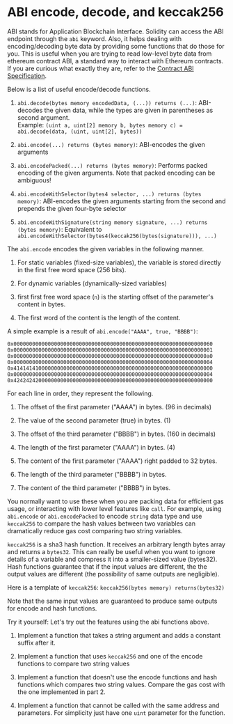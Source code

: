 # ABI encode, decode, and keccak256

ABI stands for Application Blockchain Interface. Solidity can access the ABI endpoint through the `abi` keyword. Also, it helps dealing with encoding/decoding byte data by providing some functions that do those for you. This is useful when you are trying to read low-level byte data from ethereum contract ABI, a standard way to interact with Ethereum contracts.<br>
If you are curious what exactly they are, refer to the [Contract ABI Specification](https://solidity.readthedocs.io/en/latest/abi-spec.html).

Below is a list of useful encode/decode functions.

1.  `abi.decode(bytes memory encodedData, (...)) returns (...)`: ABI-decodes the given data, while the types are given in parentheses as second argument.  
Example: `(uint a, uint[2] memory b, bytes memory c) = abi.decode(data, (uint, uint[2], bytes))`

2.  `abi.encode(...) returns (bytes memory)`: ABI-encodes the given arguments

3.  `abi.encodePacked(...) returns (bytes memory)`: Performs packed encoding of the given arguments. Note that packed encoding can be ambiguous!

4.  `abi.encodeWithSelector(bytes4 selector, ...) returns (bytes memory)`: ABI-encodes the given arguments starting from the second and prepends the given four-byte selector

5.  `abi.encodeWithSignature(string memory signature, ...) returns (bytes memory)`: Equivalent to `abi.encodeWithSelector(bytes4(keccak256(bytes(signature))), ...)`

The `abi.encode` encodes the given variables in the following manner.

1. For static variables (fixed-size variables), the variable is stored directly in the first free word space (256 bits).

2. For dynamic variables (dynamically-sized variables)
  
  1. first first free word space (`n`) is the starting offset of the parameter's content in bytes.
  
  2. The first word of the content is the length of the content.

A simple example is a result of `abi.encode("AAAA", true, "BBBB")`:
```
0x0000000000000000000000000000000000000000000000000000000000000060
0x0000000000000000000000000000000000000000000000000000000000000001
0x00000000000000000000000000000000000000000000000000000000000000a0
0x0000000000000000000000000000000000000000000000000000000000000004
0x4141414100000000000000000000000000000000000000000000000000000000
0x0000000000000000000000000000000000000000000000000000000000000004
0x4242424200000000000000000000000000000000000000000000000000000000
```

For each line in order, they represent the following.

1. The offset of the first parameter ("AAAA") in bytes. (96 in decimals)

2. The value of the second parameter (true) in bytes. (1)

3. The offset of the third parameter ("BBBB") in bytes. (160 in decimals)

4. The length of the first parameter ("AAAA") in bytes. (4)

5. The content of the first parameter ("AAAA") right padded to 32 bytes.

6. The length of the third parameter ("BBBB") in bytes.

7. The content of the third parameter ("BBBB") in bytes.

You normally want to use these when you are packing data for efficient gas usage, or interacting with lower level features like `call`.
For example, using `abi.encode` or `abi.encodePacked` to encode `string` data type and use `keccak256` to compare the hash values between two variables can dramatically reduce gas cost comparing two string variables.

`keccak256` is a sha3 hash function. It receives an arbitrary length bytes array and returns a `bytes32`. This can really be useful when you want to ignore details of a variable and compress it into a smaller-sized value (bytes32). Hash functions guarantee that if the input values are different, the the output values are different (the possibility of same outputs are negligible).

Here is a template of `keccak256`: `keccak256(bytes memory) returns(bytes32)`

Note that the same input values are guaranteed to produce same outputs for encode and hash functions.

Try it yourself:
Let's try out the features using the abi functions above.
  1. Implement a function that takes a string argument and adds a constant suffix after it.

  2. Implement a function that uses `keccak256` and one of the encode functions to compare two string values

  3. Implement a function that doesn't use the encode functions and hash functions which compares two string values. Compare the gas cost with the one implemented in part 2.

  4. Implement a function that cannot be called with the same address and parameters. For simplicity just have one `uint` parameter for the function.
